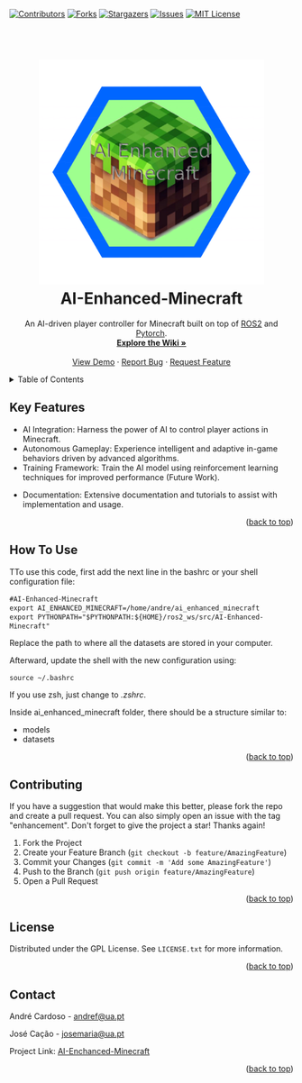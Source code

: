 <a name="readme-top"></a>

[![Contributors][contributors-shield]][contributors-url]
[![Forks][forks-shield]][forks-url]
[![Stargazers][stars-shield]][stars-url]
[![Issues][issues-shield]][issues-url]
[![MIT License][license-shield]][license-url]

<h1 align="center">
  <br>
  <a href="https://github.com/andrefdre/AI-Enhanced-Minecraft"><img src="./Images/Logo.svg" alt="AI-Enhanced-Minecraft" width="400"></a>
  <br>
    AI-Enhanced-Minecraft
  <br>
</h1>
  <p align="center">
    An AI-driven player controller for Minecraft built on top of <a href="https://www.ros.org/" target="_blank">ROS2</a> and <a href="https://pytorch.org/" target="_blank">Pytorch</a>.
    <br />
    <a href="https://github.com/andrefdre/Dora_the_mug_finder_SAVI/wiki"><strong>Explore the Wiki »</strong></a>
    <br />
    <br />
    <a href="https://youtu.be/vULnTanHHmM">View Demo</a>
    ·
    <a href="https://github.com/andrefdre/Dora_the_mug_finder_SAVI/issues">Report Bug</a>
    ·
    <a href="https://github.com/andrefdre/Dora_the_mug_finder_SAVI/issues">Request Feature</a>
  </p>

<!-- ![screenshot](https://raw.githubusercontent.com/amitmerchant1990/electron-markdownify/master/app/img/markdownify.gif) -->

<!-- TABLE OF CONTENTS -->
<details>
  <summary>Table of Contents</summary>
  <ol>
    <li>
      <a href="#key-features">Key Features</a>
    </li>
    <li>
      <a href="#how-to-use">How to use</a>
    </li>
    <li><a href="#contributing">Contributing</a></li>
    <li><a href="#license">License</a></li>
    <li><a href="#contact">Contact</a></li>
  </ol>
</details>

## Key Features

- AI Integration: Harness the power of AI to control player actions in Minecraft.
- Autonomous Gameplay: Experience intelligent and adaptive in-game behaviors driven by advanced algorithms.
- Training Framework: Train the AI model using reinforcement learning techniques for improved performance (Future Work).
<!-- - Minecraft API Integration: Communicate with the Minecraft API to interact with the game environment. -->
- Documentation: Extensive documentation and tutorials to assist with implementation and usage.

<p align="right">(<a href="#readme-top">back to top</a>)</p>

## How To Use

TTo use this code, first add the next line in the bashrc or your shell configuration file:

  ```
#AI-Enhanced-Minecraft
export AI_ENHANCED_MINECRAFT=/home/andre/ai_enhanced_minecraft
export PYTHONPATH="$PYTHONPATH:${HOME}/ros2_ws/src/AI-Enhanced-Minecraft"
  ```
Replace the path to where all the datasets are stored in your computer. 

Afterward, update the shell with the new configuration using:
```
source ~/.bashrc
```
If you use zsh, just change to *.zshrc*.

Inside ai_enhanced_minecraft folder, there should be a structure similar to:
  - models
  - datasets

<p align="right">(<a href="#readme-top">back to top</a>)</p>


<!-- CONTRIBUTING -->
## Contributing

If you have a suggestion that would make this better, please fork the repo and create a pull request. You can also simply open an issue with the tag "enhancement".
Don't forget to give the project a star! Thanks again!

1. Fork the Project
2. Create your Feature Branch (`git checkout -b feature/AmazingFeature`)
3. Commit your Changes (`git commit -m 'Add some AmazingFeature'`)
4. Push to the Branch (`git push origin feature/AmazingFeature`)
5. Open a Pull Request

<p align="right">(<a href="#readme-top">back to top</a>)</p>

<!-- LICENSE -->
## License

Distributed under the GPL License. See `LICENSE.txt` for more information.

<p align="right">(<a href="#readme-top">back to top</a>)</p>

<!-- CONTACT -->
## Contact

André Cardoso - andref@ua.pt

José Cação - josemaria@ua.pt

Project Link: [AI-Enchanced-Minecraft](https://github.com/andrefdre/AI-Enhanced-Minecraft)

<p align="right">(<a href="#readme-top">back to top</a>)</p>




<!-- MARKDOWN LINKS & IMAGES -->
<!-- https://www.markdownguide.org/basic-syntax/#reference-style-links -->
[contributors-shield]: https://img.shields.io/github/contributors/andrefdre/AI-Enhanced-Minecraft.svg?style=for-the-badge
[contributors-url]: https://github.com/andrefdre/AI-Enhanced-Minecraft/graphs/contributors
[forks-shield]: https://img.shields.io/github/forks/andrefdre/AI-Enhanced-Minecraft.svg?style=for-the-badge
[forks-url]: https://github.com/andrefdre/AI-Enhanced-Minecraft/network/members
[stars-shield]: https://img.shields.io/github/stars/andrefdre/AI-Enhanced-Minecraft.svg?style=for-the-badge
[stars-url]: https://github.com/andrefdre/AI-Enhanced-Minecraft/stargazers
[issues-shield]: https://img.shields.io/github/issues/andrefdre/AI-Enhanced-Minecraft.svg?style=for-the-badge
[issues-url]: https://github.com/andrefdre/AI-Enhanced-Minecraft/issues
[license-shield]: https://img.shields.io/github/license/andrefdre/AI-Enhanced-Minecraft.svg?style=for-the-badge
[license-url]: https://github.com/andrefdre/AI-Enhanced-Minecraft/blob/master/LICENSE.txt
[product-screenshot]: Docs/logo.svg